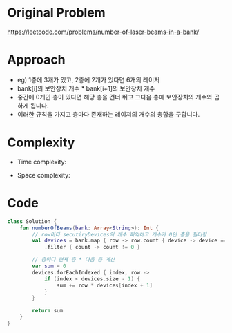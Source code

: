 # Original Problem

https://leetcode.com/problems/number-of-laser-beams-in-a-bank/

# Approach

-  eg) 1층에 3개가 있고, 2층에 2개가 있다면 6개의 레이저
  - bank[i]의 보안장치 개수 * bank[i+1]의 보안장치 개수
- 중간에 0개인 층이 있다면 해당 층을 건너 뛰고 그다음 층에 보안장치의 개수와 곱하게 됩니다.
- 이러한 규칙을 가지고 층마다 존재하는 레이저의 개수의 총합을 구합니다.

# Complexity

- Time complexity:

- Space complexity:

# Code

```kotlin
class Solution {
    fun numberOfBeams(bank: Array<String>): Int {
        // row마다 secutiryDevices의 개수 파악하고 개수가 0인 층을 필터링
        val devices = bank.map { row -> row.count { device -> device == '1' } }
            .filter { count -> count != 0 }

        // 층마다 현재 층 * 다음 층 계산
        var sum = 0
        devices.forEachIndexed { index, row ->
            if (index < devices.size - 1) {
                sum += row * devices[index + 1]
            }
        }

        return sum
    }
}
```

